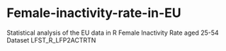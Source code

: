 # Female-inactivity-rate-in-EU
Statistical analysis of the EU data in R Female Inactivity Rate aged 25-54 Dataset LFST_R_LFP2ACTRTN
